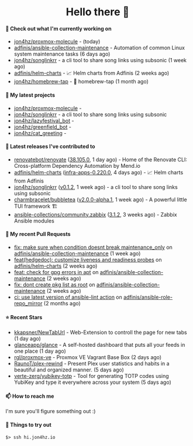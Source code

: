 <h1 align=center>Hello there 👋</h1>

#### 👷 Check out what I'm currently working on

- [jon4hz/proxmox-molecule](https://github.com/jon4hz/proxmox-molecule) -  (today)
- [adfinis/ansible-collection-maintenance](https://github.com/adfinis/ansible-collection-maintenance) - Automation of common Linux system maintenance tasks (6 days ago)
- [jon4hz/songlinkrr](https://github.com/jon4hz/songlinkrr) - a cli tool to share song links using subsonic (1 week ago)
- [adfinis/helm-charts](https://github.com/adfinis/helm-charts) - 📈 Helm charts from Adfinis (2 weeks ago)
- [jon4hz/homebrew-tap](https://github.com/jon4hz/homebrew-tap) - 🍺 homebrew-tap (1 month ago)

#### 🌱 My latest projects

- [jon4hz/proxmox-molecule](https://github.com/jon4hz/proxmox-molecule) - 
- [jon4hz/songlinkrr](https://github.com/jon4hz/songlinkrr) - a cli tool to share song links using subsonic
- [jon4hz/lazyfestival_bot](https://github.com/jon4hz/lazyfestival_bot) - 
- [jon4hz/greenfield_bot](https://github.com/jon4hz/greenfield_bot) - 
- [jon4hz/cat_greeting](https://github.com/jon4hz/cat_greeting) - 

#### 🔭 Latest releases I've contributed to

- [renovatebot/renovate](https://github.com/renovatebot/renovate) ([38.105.0](https://github.com/renovatebot/renovate/releases/tag/38.105.0), 1 day ago) - Home of the Renovate CLI: Cross-platform Dependency Automation by Mend.io
- [adfinis/helm-charts](https://github.com/adfinis/helm-charts) ([infra-apps-0.220.0](https://github.com/adfinis/helm-charts/releases/tag/infra-apps-0.220.0), 4 days ago) - 📈 Helm charts from Adfinis
- [jon4hz/songlinkrr](https://github.com/jon4hz/songlinkrr) ([v0.1.2](https://github.com/jon4hz/songlinkrr/releases/tag/v0.1.2), 1 week ago) - a cli tool to share song links using subsonic
- [charmbracelet/bubbletea](https://github.com/charmbracelet/bubbletea) ([v2.0.0-alpha.1](https://github.com/charmbracelet/bubbletea/releases/tag/v2.0.0-alpha.1), 1 week ago) - A powerful little TUI framework 🏗
- [ansible-collections/community.zabbix](https://github.com/ansible-collections/community.zabbix) ([3.1.2](https://github.com/ansible-collections/community.zabbix/releases/tag/3.1.2), 3 weeks ago) - Zabbix Ansible modules

#### 🔨 My recent Pull Requests

- [fix: make sure when condition doesnt break maintenance_only](https://github.com/adfinis/ansible-collection-maintenance/pull/73) on [adfinis/ansible-collection-maintenance](https://github.com/adfinis/ansible-collection-maintenance) (1 week ago)
- [feat(hedgedoc): customize liveness and readiness probes](https://github.com/adfinis/helm-charts/pull/1320) on [adfinis/helm-charts](https://github.com/adfinis/helm-charts) (2 weeks ago)
- [feat: check for gpg errors in apt](https://github.com/adfinis/ansible-collection-maintenance/pull/68) on [adfinis/ansible-collection-maintenance](https://github.com/adfinis/ansible-collection-maintenance) (2 weeks ago)
- [fix: dont create pkg list as root](https://github.com/adfinis/ansible-collection-maintenance/pull/67) on [adfinis/ansible-collection-maintenance](https://github.com/adfinis/ansible-collection-maintenance) (2 weeks ago)
- [ci: use latest version of ansible-lint action](https://github.com/adfinis/ansible-role-repo_mirror/pull/50) on [adfinis/ansible-role-repo_mirror](https://github.com/adfinis/ansible-role-repo_mirror) (2 months ago)

#### ⭐ Recent Stars

- [kkapsner/NewTabUrl](https://github.com/kkapsner/NewTabUrl) - Web-Extension to controll the page for new tabs (1 day ago)
- [glanceapp/glance](https://github.com/glanceapp/glance) - A self-hosted dashboard that puts all your feeds in one place (1 day ago)
- [rgl/proxmox-ve](https://github.com/rgl/proxmox-ve) - Proxmox VE Vagrant Base Box (2 days ago)
- [RaunoT/plex-rewind](https://github.com/RaunoT/plex-rewind) - Present Plex user statistics and habits in a beautiful and organized manner. (5 days ago)
- [verte-zerg/yubikey-totp](https://github.com/verte-zerg/yubikey-totp) - Tool for generating TOTP codes using YubiKey and type it everywhere across your system (5 days ago)

#### 📫 How to reach me
I'm sure you'll figure something out :)

#### 👀 Things to try out
```
$> ssh hi.jon4hz.io
```